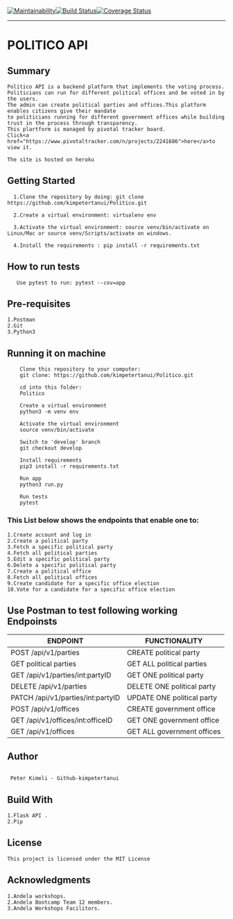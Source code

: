 [![Maintainability](https://api.codeclimate.com/v1/badges/494a680484727eb34440/maintainability)](https://codeclimate.com/github/kimpetertanui/Politico/maintainability)[![Build Status](https://travis-ci.org/kimpetertanui/Politico.png?branch=develop)](https://travis-ci.org/kimpetertanui/Politico)[![Coverage Status](https://coveralls.io/repos/github/kimpetertanui/Politico/badge.png?branch=develop)](https://coveralls.io/github/kimpetertanui/Politico?branch=develop)


- - - -

# POLITICO API #


## Summary ##

    Politico API is a backend platform that implements the voting process.
    Politicians can run for different political offices and be voted in by the users.
    The admin can create political parties and offices.This platform enables citizens give their mandate
    to politicians running for different government offices while building trust in the process through transparency.
    This plartform is managed by pivotal tracker board.
    Click<a href="https://www.pivotaltracker.com/n/projects/2241686">here</a>to view it.

    The site is hosted on heroku

## Getting Started ##
```
  1.Clone the repository by doing: git clone  https://github.com/kimpetertanui/Politico.git

  2.Create a virtual environment: virtualenv env

  3.Activate the virtual environment: source venv/bin/activate on Linux/Mac or source venv/Scripts/activate on windows.

  4.Install the requirements : pip install -r requirements.txt
```

## How to run tests ##
```
   Use pytest to run: pytest --cov=app
```
## Pre-requisites ##
    1.Postman
    2.Git
    3.Python3

## Running it on machine ##
```
    Clone this repository to your computer:
    git clone: https://github.com/kimpetertanui/Politico.git

    cd into this folder:
    Politico

    Create a virtual environment
    python3 -m venv env

    Activate the virtual environment
    source venv/bin/activate

    Switch to 'develop' branch
    git checkout develop

    Install requirements
    pip3 install -r requirements.txt

    Run app
    python3 run.py

    Run tests
    pytest
```

### This List below shows the endpoints that enable one to: ###

    1.Create account and log in
    2.Create a political party
    3.Fetch a specific political party
    4.Fetch all political parties
    5.Edit a specific political party
    6.Delete a specific political party
    7.Create a political office
    8.Fetch all political offices
    9.Create candidate for a specific office election
    10.Vote for a candidate for a specific office election

## Use Postman to test following working Endpoinsts ##

   ENDPOINT  |    FUNCTIONALITY
------------- | -------------
POST /api/v1/parties   | CREATE political party
GET political parties  | GET ALL political parties
GET /api/v1/parties/int:partyID | GET ONE political party
DELETE /api/v1/parties | DELETE ONE political party
PATCH /api/v1/parties/int:partyID|UPDATE ONE political party
POST /api/v1/offices  | CREATE government office
GET /api/v1/offices/int:officeID | GET ONE government office
GET /api/v1/offices | GET ALL government offices

##  Author  ##
```

 Peter Kimeli - Github-kimpetertanui

```
##  Build With  ##
```
1.Flask API .
2.Pip

```
##  License  ##
```
This project is licensed under the MIT License
```


##  Acknowledgments  ##
```
1.Andela workshops.
2.Andela Bootcamp Team 12 members.
3.Andela Workshops Facilitors.
```





